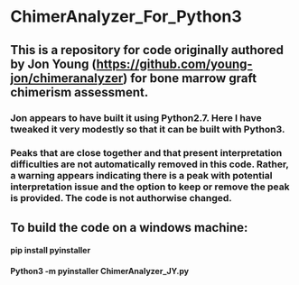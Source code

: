 # ChimerAnalyzer_For_Python3
## This is a repository for code originally authored by Jon Young (https://github.com/young-jon/chimeranalyzer) for bone marrow graft chimerism assessment.
### Jon appears to have built it using Python2.7. Here I have tweaked it very modestly so that it can be built with Python3.
### Peaks that are close together and that present interpretation difficulties are not automatically removed in this code. Rather, a warning appears indicating there is a peak with potential interpretation issue and the option to keep or remove the peak is provided. The code is not authorwise changed.

## To build the code on a windows machine:
#### pip install pyinstaller
#### Python3 -m pyinstaller ChimerAnalyzer_JY.py
